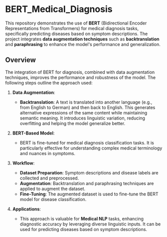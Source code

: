 # BERT_Medical_Diagnosis

This repository demonstrates the use of **BERT** (Bidirectional Encoder Representations from Transformers) for medical diagnosis tasks, specifically predicting diseases based on symptom descriptions. The project integrates **data augmentation techniques** such as **backtranslation** and **paraphrasing** to enhance the model's performance and generalization.

## Overview

The integration of BERT for diagnosis, combined with data augmentation techniques, improves the performance and robustness of the model. The following steps outline the approach used:

1. **Data Augmentation**:
   - **Backtranslation**: A text is translated into another language (e.g., from English to German) and then back to English. This generates alternative expressions of the same content while maintaining semantic meaning. It introduces linguistic variation, reducing overfitting and helping the model generalize better.

2. **BERT-Based Model**:
   - BERT is fine-tuned for medical diagnosis classification tasks. It is particularly effective for understanding complex medical terminology and nuances in symptoms.

3. **Workflow**:
   - **Dataset Preparation**: Symptom descriptions and disease labels are collected and preprocessed.
   - **Augmentation**: Backtranslation and paraphrasing techniques are applied to augment the dataset.
   - **Fine-Tuning**: The augmented dataset is used to fine-tune the BERT model for disease classification.

4. **Applications**:
   - This approach is valuable for **Medical NLP** tasks, enhancing diagnostic accuracy by leveraging diverse linguistic inputs. It can be used for predicting diseases based on symptom descriptions.
